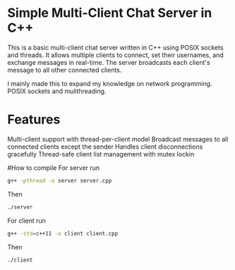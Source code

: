 # Simple Multi-Client Chat Server in C++
This is a basic multi-client chat server written in C++ using POSIX sockets and threads. It allows multiple clients to connect, set their usernames, and exchange messages in real-time. The server broadcasts each client's message to all other connected clients.

I mainly made this to expand my knowledge on network programming. POSIX sockets and mulithreading.

# Features
Multi-client support with thread-per-client model
Broadcast messages to all connected clients except the sender
Handles client disconnections gracefully
Thread-safe client list management with mutex lockin

#How to compile
For server run
```bash
g++ -pthread -o server server.cpp
```
Then
```bash
./server
```

For client run
```bash
g++ -std=c++11 -o client client.cpp
```
Then
```bash
./client
```



